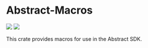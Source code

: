 # Abstract-Macros

<!-- [![](https://img.shields.io/badge/github-8da0cb?style=for-the-badge&labelColor=555555&logo=github)](https://github.com/Abstract-OS/contracts)   -->

[![](https://docs.rs/abstract-sdk/badge.svg)](https://docs.rs/abstract-macros) [![](https://img.shields.io/crates/v/abstract-macros)](https://crates.io/crates/abstract-macros)

This crate provides macros for use in the Abstract SDK.
